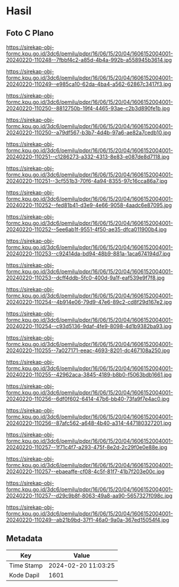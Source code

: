 # Hasil

## Foto C Plano

https://sirekap-obj-formc.kpu.go.id/3dc6/pemilu/pdpr/16/06/15/20/04/1606152004001-20240220-110248--7fbbf4c2-a85d-4b4a-992b-a558945b3614.jpg

https://sirekap-obj-formc.kpu.go.id/3dc6/pemilu/pdpr/16/06/15/20/04/1606152004001-20240220-110249--e985ca10-62da-4ba4-a562-62867c3417f3.jpg

https://sirekap-obj-formc.kpu.go.id/3dc6/pemilu/pdpr/16/06/15/20/04/1606152004001-20240220-110250--8812750b-19f4-4465-93ae-c2b3d890fe1b.jpg

https://sirekap-obj-formc.kpu.go.id/3dc6/pemilu/pdpr/16/06/15/20/04/1606152004001-20240220-110250--a79df567-b3b7-4d4b-97a6-ae82a7cedb10.jpg

https://sirekap-obj-formc.kpu.go.id/3dc6/pemilu/pdpr/16/06/15/20/04/1606152004001-20240220-110251--c1286273-a332-4313-8e83-e087de8d7118.jpg

https://sirekap-obj-formc.kpu.go.id/3dc6/pemilu/pdpr/16/06/15/20/04/1606152004001-20240220-110251--3cf551b3-70f6-4a94-8355-97c16cca86a7.jpg

https://sirekap-obj-formc.kpu.go.id/3dc6/pemilu/pdpr/16/06/15/20/04/1606152004001-20240220-110252--fed81b41-d3e9-4e66-9058-4aadc6e87095.jpg

https://sirekap-obj-formc.kpu.go.id/3dc6/pemilu/pdpr/16/06/15/20/04/1606152004001-20240220-110252--5ee6ab1f-9551-4f50-ae35-dfca011900b4.jpg

https://sirekap-obj-formc.kpu.go.id/3dc6/pemilu/pdpr/16/06/15/20/04/1606152004001-20240220-110253--c92414da-bd94-48b9-881a-1aca674194d7.jpg

https://sirekap-obj-formc.kpu.go.id/3dc6/pemilu/pdpr/16/06/15/20/04/1606152004001-20240220-110253--dcff4ddb-5fc0-400d-9a1f-eaf539e9f7f8.jpg

https://sirekap-obj-formc.kpu.go.id/3dc6/pemilu/pdpr/16/06/15/20/04/1606152004001-20240220-110254--4b914e06-79d9-47e6-89c2-cd8f29d167e2.jpg

https://sirekap-obj-formc.kpu.go.id/3dc6/pemilu/pdpr/16/06/15/20/04/1606152004001-20240220-110254--c93d5136-9daf-4fe9-8098-4d1b9382ba93.jpg

https://sirekap-obj-formc.kpu.go.id/3dc6/pemilu/pdpr/16/06/15/20/04/1606152004001-20240220-110255--7a027171-eeac-4693-8201-dc467108a250.jpg

https://sirekap-obj-formc.kpu.go.id/3dc6/pemilu/pdpr/16/06/15/20/04/1606152004001-20240220-110255--42962aca-3845-4189-b8b0-f5063bdb1661.jpg

https://sirekap-obj-formc.kpu.go.id/3dc6/pemilu/pdpr/16/06/15/20/04/1606152004001-20240220-110256--6df0f602-6414-47b6-bb40-73fa9f7e4ac0.jpg

https://sirekap-obj-formc.kpu.go.id/3dc6/pemilu/pdpr/16/06/15/20/04/1606152004001-20240220-110256--87afc562-a648-4b40-a314-447180327201.jpg

https://sirekap-obj-formc.kpu.go.id/3dc6/pemilu/pdpr/16/06/15/20/04/1606152004001-20240220-110257--1f71c4f7-a293-475f-8e2d-2c29f0e0e88e.jpg

https://sirekap-obj-formc.kpu.go.id/3dc6/pemilu/pdpr/16/06/15/20/04/1606152004001-20240220-110257--ebaeaffe-cf08-4c5f-81f7-41b7f203e00c.jpg

https://sirekap-obj-formc.kpu.go.id/3dc6/pemilu/pdpr/16/06/15/20/04/1606152004001-20240220-110257--d29c9b8f-8063-49a8-aa90-5657327f098c.jpg

https://sirekap-obj-formc.kpu.go.id/3dc6/pemilu/pdpr/16/06/15/20/04/1606152004001-20240220-110249--ab21b9bd-37f1-46a0-9a0a-367ed15054f4.jpg


## Metadata

| Key        | Value               |
| ---------- | ------------------- |
| Time Stamp | 2024-02-20 11:03:25 |
| Kode Dapil | 1601                |



